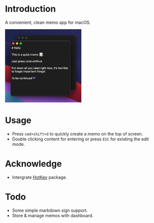 # Introduction

A convenient, clean memo app for macOS.

<img src="Resources/screenshot.png" width=50% /> 


# Usage

- Press `cmd+shift+d` to quickly create a memo on the top of screen.
- Double clicking content for entering or press `ESC` for existing the edit mode.

# Acknowledge

- Intergrate [HotKey](https://github.com/soffes/HotKey) package.

# Todo

- Some simple markdown sign support.
- Store & manage memos with dashboard.
